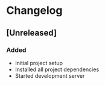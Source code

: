 # Changelog

## [Unreleased]

### Added
- Initial project setup
- Installed all project dependencies
- Started development server 